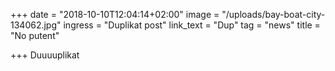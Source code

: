 +++
date = "2018-10-10T12:04:14+02:00"
image = "/uploads/bay-boat-city-134062.jpg"
ingress = "Duplikat post"
link_text = "Dup"
tag = "news"
title = "No putent"

+++
Duuuuplikat